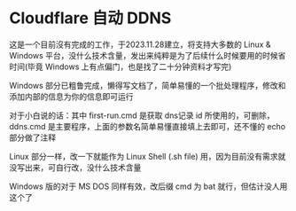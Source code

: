 # Cloudflare 自动 DDNS

这是一个目前沒有完成的工作，于2023.11.28建立，将支持大多数的 Linux & Windows 平台，没什么技术含量，发出来纯粹是为了后续什么时候要用的时候省时间(毕竟 Windows 上有点偏门，也是找了二十分钟资料才写完)

Windows 部分已粗鲁完成，懒得写文档了，简单易懂的一个批处理程序，修改和添加内部的信息为你的信息即可运行

对于小白说的话：其中 first-run.cmd 是获取 dns记录 id 所使用的，可删除， ddns.cmd 是主要程序，上面的参数名简单易懂直接填上去即可，还不懂的 echo 部分做了注释

Linux 部分一样，改一下就能作为 Linux Shell (.sh file) 用，因为目前没有需求就没写出来，可自行改，没什么技术含量

Windows 版的对于 MS DOS 同样有效，改后缀 cmd 为 bat 就行，但估计没人用这个了
